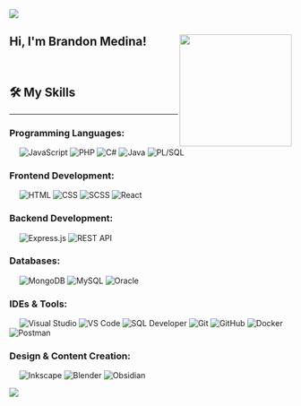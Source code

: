 <!--horizontal divider(gradiant)-->
<img src="https://user-images.githubusercontent.com/73097560/115834477-dbab4500-a447-11eb-908a-139a6edaec5c.gif">

<h2> Hi, I'm Brandon Medina! <img align='right' src='https://user-images.githubusercontent.com/5713670/87202985-820dcb80-c2b6-11ea-9f56-7ec461c497c3.gif' width='200"'>
</h2>
&emsp;
&emsp;

## 🛠️ My Skills
-------------------

### Programming Languages:
&emsp;
![JavaScript](https://img.shields.io/badge/-JavaScript-000?&logo=JavaScript)
![PHP](https://img.shields.io/badge/-PHP-000?&logo=PHP)
![C#](https://img.shields.io/badge/-C%23-000?&logo=dotnet)
![Java](https://img.shields.io/badge/-Java-000?&logo=openjdk)
![PL/SQL](https://img.shields.io/badge/PL%2FSQL-Oracle-F80000?logo=oracle&logoColor=white)

### Frontend Development:
&emsp;
![HTML](https://img.shields.io/badge/-HTML-000?&logo=HTML5)
![CSS](https://img.shields.io/badge/CSS3-%231572B6?style=for-the-badge&logo=css3&logoColor=white)
![SCSS](https://img.shields.io/badge/-SCSS-000?&logo=Sass)
![React](https://img.shields.io/badge/-React-000?&logo=React)

### Backend Development:
&emsp;
![Express.js](https://img.shields.io/badge/-Express.js-000?&logo=express)
![REST API](https://img.shields.io/badge/-REST%20API-000?&logo=fastapi)

### Databases:
&emsp;
![MongoDB](https://img.shields.io/badge/-MongoDB-000?&logo=MongoDB)
![MySQL](https://img.shields.io/badge/-MySQL-000?&logo=MySQL)
![Oracle](https://img.shields.io/badge/Oracle-DB-F80000?logo=oracle&logoColor=white)

### IDEs & Tools:
&emsp;
![Visual Studio](https://img.shields.io/badge/-Visual%20Studio-000?&logo=Visual-Studio)
![VS Code](https://img.shields.io/badge/-VS%20Code-000?&logo=Visual-Studio-Code)
![SQL Developer](https://img.shields.io/badge/-SQL%20Developer-000?&logo=oracle&logoColor=white)
![Git](https://img.shields.io/badge/-Git-000?&logo=Git)
![GitHub](https://img.shields.io/badge/-GitHub-000?&logo=GitHub)
![Docker](https://img.shields.io/badge/-Docker-000?&logo=Docker)
![Postman](https://img.shields.io/badge/-Postman-000?&logo=Postman)

### Design & Content Creation:
&emsp;
![Inkscape](https://img.shields.io/badge/-Inkscape-000?&logo=Inkscape)
![Blender](https://img.shields.io/badge/-Blender-000?&logo=Blender)
![Obsidian](https://img.shields.io/badge/-Obsidian-000?&logo=Obsidian)

<!---
sh1royasha/sh1royasha is a ✨ special ✨ repository because its `README.md` (this file) appears on your GitHub profile.
You can click the Preview link to take a look at your changes.
--->
<!--horizontal divider(gradiant)-->
<img src="https://user-images.githubusercontent.com/73097560/115834477-dbab4500-a447-11eb-908a-139a6edaec5c.gif">
